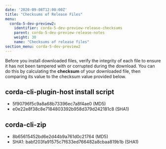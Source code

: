 ```yaml
---
date: '2020-09-08T12:00:00Z'
title: "Checksums of Release Files"
menu:
  corda-5-dev-preview2:
    identifier: corda-5-dev-preview-release-checksums
    parent: corda-5-dev-preview-release-notes
    weight: 30
    name: "Checksums of release files"
section_menu: corda-5-dev-preview2
---
```


Before you install downloaded files, verify the integrity of each file to ensure it has not been tampered with or corrupted during the download. You can do this by calculating the **checksum** of your downloaded file, then comparing its value to the checksum value provided below.

## corda-cli-plugin-host install script

* 5f90796f5c9a8a68b73396ec7a8f4ae0 (MD5)
* e0e22e8f38c8e7184803392b958d379d242181c8 (SHA1)

## corda-cli-zip

* 8b65615452bd6e2d44b9a761d0c21764 (MD5)
* SHA1: babf203fa91575c7f633ed766482a8cbaa819b1b (SHA1)
